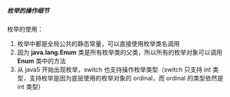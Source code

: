 ##### 枚举的操作细节

枚举的使用：

1. 枚举中都是全局公共的静态常量，可以直接使用枚举类名调用
2. 因为 **java.lang.Enum** 类是所有枚举类的父类，所以所有的枚举对象可以调用 **Enum** 类中的方法
3. 从 java5 开始出现枚举，switch 也支持操作枚举类型（switch 只支持 int 类型，支持枚举是因为底层使用的枚举对象的 ordinal，而 ordinal 的类型依然是 int 类型）
